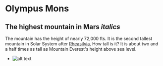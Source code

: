 # Olympus Mons
## The highest mountain in Mars *italics*
The mountain has the height of nearly 72,000 fts. It is the second tallest mountain in Solar System after [Rheasilvia.](https://en.wikipedia.org/wiki/Rheasilvia) How tall is it? It is about two and a half times as tall as Mountain Everest's height above sea level.  
- ![alt text](https://upload.wikimedia.org/wikipedia/commons/thumb/0/00/Olympus_Mons_alt.jpg/800px-Olympus_Mons_alt.jpg "Olympus Mons")
